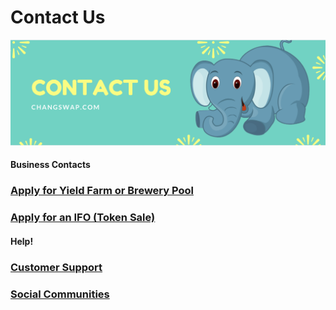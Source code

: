 # Contact Us

![](../.gitbook/assets/contactus.png)

####

#### Business Contacts

### [Apply for Yield Farm or Brewery Pool](business-partnerships.md#farms-and-brewery-pools)

### [Apply for an IFO (Token Sale)](business-partnerships.md#ifos-token-sales)



#### Help!

### [Customer Support](customer-support.md#there-is-no-customer-support-for-changswap)

### [Social Communities](telegram.md)

